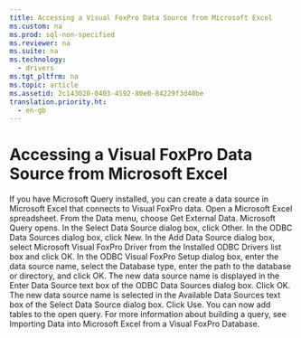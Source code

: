 ```yaml
---
title: Accessing a Visual FoxPro Data Source from Microsoft Excel
ms.custom: na
ms.prod: sql-non-specified
ms.reviewer: na
ms.suite: na
ms.technology: 
  - drivers
ms.tgt_pltfrm: na
ms.topic: article
ms.assetid: 2c143020-0403-4592-80e0-84229f3d40be
translation.priority.ht: 
  - en-gb
---
```

# Accessing a Visual FoxPro Data Source from Microsoft Excel
<?xml version="1.0" encoding="utf-8"?>
<developerConceptualDocument xmlns="http://ddue.schemas.microsoft.com/authoring/2003/5" xmlns:xlink="http://www.w3.org/1999/xlink" xmlns:xsi="http://www.w3.org/2001/XMLSchema-instance" xsi:schemaLocation="http://ddue.schemas.microsoft.com/authoring/2003/5 http://dduestorage.blob.core.windows.net/ddueschema/developer.xsd">
  <introduction>
    <para>If you have Microsoft Query installed, you can create a data source in Microsoft Excel that connects to Visual FoxPro data.</para>
    <procedure>
      <title>To access Visual FoxPro data from Microsoft Excel</title>
      <steps class="ordered">
        <step>
          <content>
            <para>Open a Microsoft Excel spreadsheet.</para>
          </content>
        </step>
        <step>
          <content>
            <para>From the Data menu, choose Get External Data. Microsoft Query opens.</para>
          </content>
        </step>
        <step>
          <content>
            <para>In the Select Data Source dialog box, click Other.</para>
          </content>
        </step>
        <step>
          <content>
            <para>In the ODBC Data Sources dialog box, click New.</para>
          </content>
        </step>
        <step>
          <content>
            <para>In the Add Data Source dialog box, select Microsoft Visual FoxPro Driver from the Installed ODBC Drivers list box and click OK.</para>
          </content>
        </step>
        <step>
          <content>
            <para>In the <legacyLink xlink:href="de020197-7f53-4643-9cbf-b7887ba88de9">ODBC Visual FoxPro Setup dialog box</legacyLink>, enter the data source name, select the Database type, enter the path to the database or directory, and click OK. </para>
            <para>The new data source name is displayed in the Enter Data Source text box of the ODBC Data Sources dialog box. </para>
          </content>
        </step>
        <step>
          <content>
            <para>Click OK. </para>
            <para>The new data source name is selected in the Available Data Sources text box of the Select Data Source dialog box. </para>
          </content>
        </step>
        <step>
          <content>
            <para>Click Use.</para>
          </content>
        </step>
      </steps>
      <conclusion>
        <content>
          <para>You can now add tables to the open query. For more information about building a query, see <legacyLink xlink:href="3085bc4c-00a7-40e5-bffb-c3962cd3d509">Importing Data into Microsoft Excel from a Visual FoxPro Database</legacyLink>.</para>
        </content>
      </conclusion>
    </procedure>
  </introduction>
  <relatedTopics />
</developerConceptualDocument>